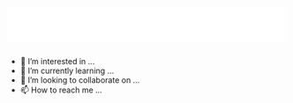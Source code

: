 <h1 align="center">
  <img src="https://raw.githubusercontent.com/dustfeather/dustfeather/main/name.svg" alt="Catalin Teodorescu" />
</h1>

- 👀 I’m interested in ...
- 🌱 I’m currently learning ...
- 💞️ I’m looking to collaborate on ...
- 📫 How to reach me ...

<!---
dustfeather/dustfeather is a ✨ special ✨ repository because its `README.md` (this file) appears on your GitHub profile.
You can click the Preview link to take a look at your changes.
--->
